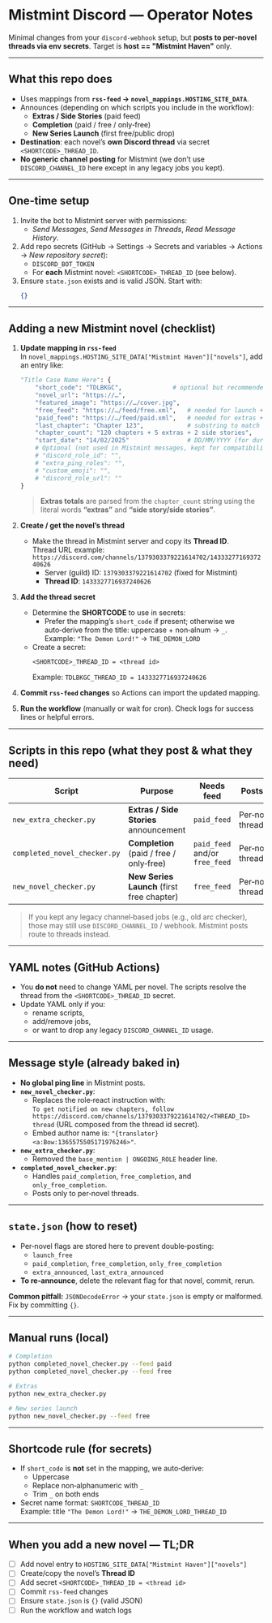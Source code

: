 # Mistmint Discord — Operator Notes

Minimal changes from your `discord-webhook` setup, but **posts to per‑novel threads via env secrets**. Target is **host == "Mistmint Haven"** only.

---

## What this repo does

- Uses mappings from **`rss-feed` → `novel_mappings.HOSTING_SITE_DATA`**.
- Announces (depending on which scripts you include in the workflow):
  - **Extras / Side Stories** (paid feed)
  - **Completion** (paid / free / only‑free)
  - **New Series Launch** (first free/public drop)
- **Destination**: each novel’s **own Discord thread** via secret `<SHORTCODE>_THREAD_ID`.
- **No generic channel posting** for Mistmint (we don’t use `DISCORD_CHANNEL_ID` here except in any legacy jobs you kept).

---

## One‑time setup

1. Invite the bot to Mistmint server with permissions:
   - *Send Messages*, *Send Messages in Threads*, *Read Message History*.
2. Add repo secrets (GitHub → Settings → Secrets and variables → Actions → *New repository secret*):
   - `DISCORD_BOT_TOKEN`
   - For **each** Mistmint novel: `<SHORTCODE>_THREAD_ID` (see below).
3. Ensure `state.json` exists and is valid JSON. Start with:
   ```json
   {}
   ```

---

## Adding a new Mistmint novel (checklist)

1. **Update mapping in `rss-feed`**  
   In `novel_mappings.HOSTING_SITE_DATA["Mistmint Haven"]["novels"]`, add an entry like:

   ```python
   "Title Case Name Here": {
       "short_code": "TDLBKGC",              # optional but recommended; else auto-sanitized from title
       "novel_url": "https://…",
       "featured_image": "https://…/cover.jpg",
       "free_feed": "https://…/feed/free.xml",   # needed for launch + free completion
       "paid_feed": "https://…/feed/paid.xml",   # needed for extras + paid completion
       "last_chapter": "Chapter 123",            # substring to match the final chapter in feed
       "chapter_count": "120 chapters + 5 extras + 2 side stories",
       "start_date": "14/02/2025"                # DD/MM/YYYY (for duration calc)
       # Optional (not used in Mistmint messages, kept for compatibility):
       # "discord_role_id": "",
       # "extra_ping_roles": "",
       # "custom_emoji": "",
       # "discord_role_url": ""
   }
   ```

   > **Extras totals** are parsed from the `chapter_count` string using the literal words **“extras”** and **“side story/side stories”**.

2. **Create / get the novel’s thread**
   - Make the thread in Mistmint server and copy its **Thread ID**.  
     Thread URL example:  
     `https://discord.com/channels/1379303379221614702/1433327716937240626`  
     - Server (guild) ID: `1379303379221614702` (fixed for Mistmint)  
     - **Thread ID**: `1433327716937240626`

3. **Add the thread secret**
   - Determine the **SHORTCODE** to use in secrets:
     - Prefer the mapping’s `short_code` if present; otherwise we auto‑derive from the title: uppercase + non‑alnum → `_`.  
       Example: `"The Demon Lord!"` → `THE_DEMON_LORD`
   - Create a secret:
     ```
     <SHORTCODE>_THREAD_ID = <thread id>
     ```
     Example: `TDLBKGC_THREAD_ID = 1433327716937240626`

4. **Commit `rss-feed` changes** so Actions can import the updated mapping.

5. **Run the workflow** (manually or wait for cron). Check logs for success lines or helpful errors.

---

## Scripts in this repo (what they post & what they need)

| Script                        | Purpose                                      | Needs feed             | Posts to            | Secrets required                                  |
|------------------------------|----------------------------------------------|------------------------|---------------------|---------------------------------------------------|
| `new_extra_checker.py`       | **Extras / Side Stories** announcement       | `paid_feed`            | Per‑novel thread    | `DISCORD_BOT_TOKEN`, `<SHORTCODE>_THREAD_ID`      |
| `completed_novel_checker.py` | **Completion** (paid / free / only‑free)     | `paid_feed` and/or `free_feed` | Per‑novel thread | `DISCORD_BOT_TOKEN`, `<SHORTCODE>_THREAD_ID`      |
| `new_novel_checker.py`       | **New Series Launch** (first free chapter)   | `free_feed`            | Per‑novel thread    | `DISCORD_BOT_TOKEN`, `<SHORTCODE>_THREAD_ID`      |

> If you kept any legacy channel‑based jobs (e.g., old arc checker), those may still use `DISCORD_CHANNEL_ID` / webhook. Mistmint posts route to threads instead.

---

## YAML notes (GitHub Actions)

- You **do not** need to change YAML per novel. The scripts resolve the thread from the `<SHORTCODE>_THREAD_ID` secret.
- Update YAML only if you:
  - rename scripts,
  - add/remove jobs,
  - or want to drop any legacy `DISCORD_CHANNEL_ID` usage.

---

## Message style (already baked in)

- **No global ping line** in Mistmint posts.
- **`new_novel_checker.py`**:
  - Replaces the role‑react instruction with:  
    `To get notified on new chapters, follow https://discord.com/channels/1379303379221614702/<THREAD_ID> thread`
    (URL composed from the thread id secret).
  - Embed author name is: `"{translator} <a:Bow:1365575505171976246>"`.
- **`new_extra_checker.py`**:
  - Removed the `base_mention | ONGOING_ROLE` header line.
- **`completed_novel_checker.py`**:
  - Handles `paid_completion`, `free_completion`, and `only_free_completion`.
  - Posts only to per‑novel threads.

---

## `state.json` (how to reset)

- Per‑novel flags are stored here to prevent double‑posting:
  - `launch_free`
  - `paid_completion`, `free_completion`, `only_free_completion`
  - `extra_announced`, `last_extra_announced`
- **To re‑announce**, delete the relevant flag for that novel, commit, rerun.

**Common pitfall:** `JSONDecodeError` → your `state.json` is empty or malformed. Fix by committing `{}`.

---

## Manual runs (local)

```bash
# Completion
python completed_novel_checker.py --feed paid
python completed_novel_checker.py --feed free

# Extras
python new_extra_checker.py

# New series launch
python new_novel_checker.py --feed free
```

---

## Shortcode rule (for secrets)

- If `short_code` is **not** set in the mapping, we auto‑derive:
  - Uppercase
  - Replace non‑alphanumeric with `_`
  - Trim `_` on both ends
- Secret name format: `SHORTCODE_THREAD_ID`  
  Example: title `"The Demon Lord!"` → `THE_DEMON_LORD_THREAD_ID`

---

## When you add a new novel — TL;DR

- [ ] Add novel entry to `HOSTING_SITE_DATA["Mistmint Haven"]["novels"]`
- [ ] Create/copy the novel’s **Thread ID**
- [ ] Add secret `<SHORTCODE>_THREAD_ID = <thread id>`
- [ ] Commit `rss-feed` changes
- [ ] Ensure `state.json` is `{}` (valid JSON)
- [ ] Run the workflow and watch logs
